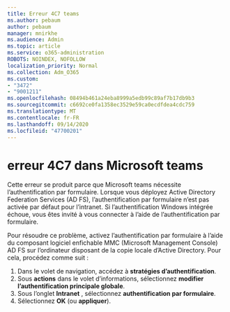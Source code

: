 ```yaml
---
title: Erreur 4C7 teams
ms.author: pebaum
author: pebaum
manager: mnirkhe
ms.audience: Admin
ms.topic: article
ms.service: o365-administration
ROBOTS: NOINDEX, NOFOLLOW
localization_priority: Normal
ms.collection: Adm_O365
ms.custom:
- "3472"
- "9001211"
ms.openlocfilehash: 08494b461a24eba8999a5edb99c89af7b17db9b3
ms.sourcegitcommit: c6692ce0fa1358ec3529e59ca0ecdfdea4cdc759
ms.translationtype: MT
ms.contentlocale: fr-FR
ms.lasthandoff: 09/14/2020
ms.locfileid: "47700201"
---
```

# <a name="4c7-error-in-microsoft-teams"></a>erreur 4C7 dans Microsoft teams

Cette erreur se produit parce que Microsoft teams nécessite l’authentification par formulaire. Lorsque vous déployez Active Directory Federation Services (AD FS), l’authentification par formulaire n’est pas activée par défaut pour l’intranet. Si l’authentification Windows intégrée échoue, vous êtes invité à vous connecter à l’aide de l’authentification par formulaire.

Pour résoudre ce problème, activez l’authentification par formulaire à l’aide du composant logiciel enfichable MMC (Microsoft Management Console) AD FS sur l’ordinateur disposant de la copie locale d’Active Directory. Pour cela, procédez comme suit : 

1. Dans le volet de navigation, accédez à **stratégies d’authentification**.
2. Sous **actions** dans le volet d’informations, sélectionnez **modifier l’authentification principale globale**.
3. Sous l’onglet **Intranet** , sélectionnez **authentification par formulaire**.
4. Sélectionnez **OK** (ou **appliquer**).